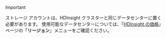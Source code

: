 
> [!IMPORTANT]
> ストレージ アカウントは、HDInsight クラスターと同じデータセンターに置く必要があります。 使用可能なデータセンターについては、「[HDInsight の価格](https://azure.microsoft.com/pricing/details/hdinsight/)」ページの「**リージョン**」メニューをご確認ください。
> 
> 



<!--HONumber=Jan17_HO3-->


